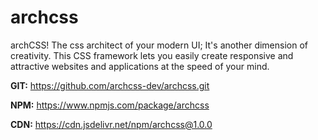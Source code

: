 # archcss
archCSS! The css architect of your modern UI;
It's another dimension of creativity. This CSS framework lets you easily create responsive and attractive websites and applications at the speed of your mind.

**GIT:** https://github.com/archcss-dev/archcss.git

**NPM:** https://www.npmjs.com/package/archcss

**CDN:** https://cdn.jsdelivr.net/npm/archcss@1.0.0
